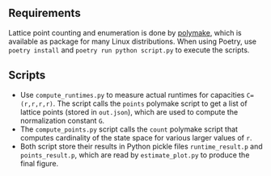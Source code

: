 ## Requirements

Lattice point counting and enumeration is done by [polymake](https://polymake.org/), which is available as package for many Linux distributions.
When using Poetry, use `poetry install` and `poetry run python script.py` to execute the scripts.

## Scripts

- Use `compute_runtimes.py` to measure actual runtimes for capacities `C=(r,r,r,r)`.
The script calls the `points` polymake script to get a list of lattice points (stored in `out.json`), which are used to compute the normalization constant `G`.
- The `compute_points.py` script calls the `count` polymake script that computes cardinality of the state space for various larger values of `r`.
- Both script store their results in Python pickle files `runtime_result.p` and `points_result.p`, which are read by `estimate_plot.py` to produce the final figure.

